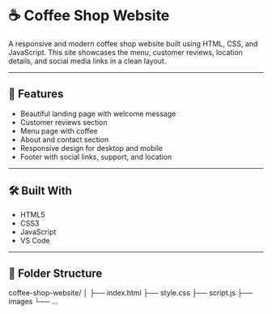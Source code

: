 # ☕ Coffee Shop Website

A responsive and modern coffee shop website built using HTML, CSS, and JavaScript. This site showcases the menu, customer reviews, location details, and social media links in a clean layout.

---

## 🌟 Features

- Beautiful landing page with welcome message
- Customer reviews section
- Menu page with coffee
- About and contact section
- Responsive design for desktop and mobile
- Footer with social links, support, and location

---

## 🛠 Built With

- HTML5
- CSS3
- JavaScript
- VS Code

---


## 📁 Folder Structure

coffee-shop-website/
│
├── index.html
├── style.css
├── script.js
├── images
└── ...

